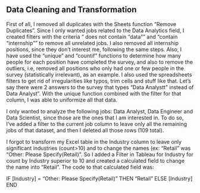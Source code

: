 ## Data Cleaning and Transformation

First of all, I removed all duplicates with the Sheets function “Remove Duplicates”. Since I only wanted jobs related to the Data Analytics field, I created filters with the criteria “ does not contain “data”” and “contain “internship””  to remove all unrelated jobs. I also removed all internship positions, since they don’t interest me, following the same steps. Also, I have used the “unique” and “countif” functions to determine how many people for each position have completed the survey, and also to remove the outliers, i.e, removed all positions who only had one or few people in the survey (statistically irrelevant), as an example. I also used the spreadsheets filters to get rid of irregularities like typos, trim cells and stuff like that. Let’s say there were 2 answers to the survey that types “Data Analystt” instead of Data Analyst”. With the unique function combined with the filter for that column, I was able to uniformize all that data.

I only wanted to analyze the following jobs: Data Analyst, Data Engineer and Data Scientist, since those are the ones that I am interested in. To do so, I’ve added a filter to the current job column to leave only all the remaining jobs of that dataset, and then I deleted all those rows (109 total).

I forgot to transform my Excel table in the Industry column to leave only significant industries (count>10) and to change the names (ex: “Retail” was “Other: Please Specify(Retail)”. So I added a Filter in Tableau for Industry for count by Industry superior to 10 and created a calculated field to change the name into “Retail”. The code to that calculated field was:

IF [Industry] = “Other: Please Specify(Retail)” THEN “Retail” ELSE [Industry] END

